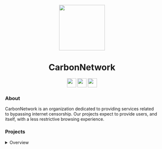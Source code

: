 <p align="center">
<kbd>
<img width="150px" src="https://avatars.githubusercontent.com/u/121406244">
</kbd>
</p>

<h1 align="center">CarbonNetwork</h1>

<p align="center">
<a href="https://discord.gg/8WPbC7WZEf"><img height="30px" src="https://img.shields.io/badge/Discord-7289DA?style=for-the-badge&logo=discord&logoColor=white"><img></a>
<a href="https://twitter.com/Carb0nNetwork"><img height="30px" src="https://img.shields.io/badge/Twitter-1DA1F2?style=for-the-badge&logo=twitter&logoColor=white"><img></a>
<a href="https://www.reddit.com/r/carbonnetwork/"><img height="30px" src="https://img.shields.io/badge/Reddit-FF4500?style=for-the-badge&logo=reddit&logoColor=white"><img></a>
</p>

### About
CarbonNetwork is an organization dedicated to providing services related to bypassing internet censorship. Our projects expect to provide users, and itself, with a less restrictive browsing experience.

### Projects
<details>
<summary>Overview</summary>

#### Active
- [Carbon](https://github.com/carbonnetwork-dev/Carbon)
